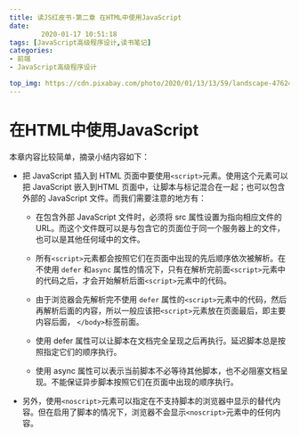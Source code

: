 ```yaml
---
title: 读JS红皮书-第二章 在HTML中使用JavaScript
date: 
        2020-01-17 10:51:18
tags: [JavaScript高级程序设计,读书笔记]
categories:
- 前端
- JavaScript高级程序设计

top_img: https://cdn.pixabay.com/photo/2020/01/13/13/59/landscape-4762468_1280.jpg
---
```


# 在HTML中使用JavaScript

本章内容比较简单，摘录小结内容如下：

* 把 JavaScript 插入到 HTML 页面中要使用`<script>`元素。使用这个元素可以把 JavaScript 嵌入到HTML 页面中，让脚本与标记混合在一起；也可以包含外部的 JavaScript 文件。而我们需要注意的地方有：

  * 在包含外部 JavaScript 文件时，必须将 src 属性设置为指向相应文件的 URL。而这个文件既可以是与包含它的页面位于同一个服务器上的文件，也可以是其他任何域中的文件。

  * 所有`<script>`元素都会按照它们在页面中出现的先后顺序依次被解析。在不使用 `defer` 和`async` 属性的情况下，只有在解析完前面`<script>`元素中的代码之后，才会开始解析后面`<script>`元素中的代码。

  * 由于浏览器会先解析完不使用 `defer` 属性的`<script>`元素中的代码，然后再解析后面的内容，所以一般应该把`<script>`元素放在页面最后，即主要内容后面， `</body>`标签前面。

  * 使用 defer 属性可以让脚本在文档完全呈现之后再执行。延迟脚本总是按照指定它们的顺序执行。

  * 使用 async 属性可以表示当前脚本不必等待其他脚本，也不必阻塞文档呈现。不能保证异步脚本按照它们在页面中出现的顺序执行。

* 另外，使用`<noscript>`元素可以指定在不支持脚本的浏览器中显示的替代内容。但在启用了脚本的情况下，浏览器不会显示`<noscript>`元素中的任何内容。
